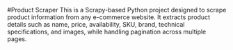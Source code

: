 #Product Scraper
This is a Scrapy-based Python project designed to scrape product information from any e-commerce website. It extracts product details such as name, price, availability, SKU, brand, technical specifications, and images, while handling pagination across multiple pages.
